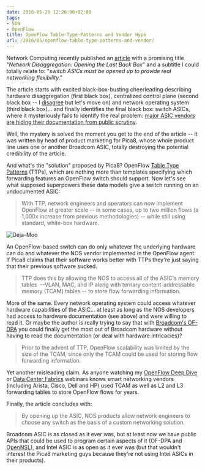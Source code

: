 ```yaml
---
date: 2016-05-26 12:26:00+02:00
tags:
- SDN
- OpenFlow
title: OpenFlow Table-Type-Patterns and Vendor Hype
url: /2016/05/openflow-table-type-patterns-and-vendor/
---
```

Network Computing recently published an [article](http://www.networkcomputing.com/networking/network-disaggregation-opening-last-black-box/1394596654) with a promising title "*Network Disaggregation: Opening the Last Back Box*" and a subtitle I could totally relate to: "*switch ASICs must be opened up to provide real networking flexibility*."
<!--more-->
The article starts with excited black-box-busting cheerleading describing hardware disaggregation (first black box), centralized control plane (second black box -- I [disagree](/2014/05/does-centralized-control-plane-make/) but let's move on) and network operating system (third black box)... and finally identifies the final black box: switch ASICs, where it mysteriously fails to identify the real problem: [major ASIC vendors are hiding their documentation from public scrutiny](/2016/05/what-are-problems-with-broadcom/).

Well, the mystery is solved the moment you get to the end of the article -- it was written by head of product marketing for Pica8, whose whole product line uses one or another Broadcom ASIC, totally destroying the potential credibility of the article.

And what's the "solution" proposed by Pica8? OpenFlow [Table Type Patterns](https://github.com/OpenNetworkingFoundation/TTP_Repository/blob/master/TTP-FAQ.md) (TTPs), which are nothing more than templates specifying which forwarding features an OpenFlow switch should support. Now let's see what supposed superpowers these data models give a switch running on an undocumented ASIC:

> With TTP, network engineers and operators can now implement OpenFlow at greater scale -- in some cases, up to two million flows (a 1,000x increase from previous methodologies) -- while still using standard, white-box hardware.

![Deja-Moo](/2021/01/deja-moo.jpg)

An OpenFlow-based switch can do only whatever the underlying hardware can do and whatever the NOS vendor implemented in the OpenFlow agent. If Pica8 claims that their software works better with TTPs they're just saying that their previous software sucked.

> TTP does this by allowing the NOS to access all of the ASIC's memory tables  \--VLAN, MAC, and IP along with ternary content-addressable memory (TCAM) tables \-- to store flow forwarding information.

More of the same. Every network operating system could access whatever hardware capabilities of the ASIC... at least as long as the NOS developers had access to hardware documentation (see above) and were willing to read it. Or maybe the author is really trying to say that with [Broadcom's OF-DPA](https://www.broadcom.com/docs/support/OF-DPA-Specs_v2.pdf) you could finally get the most out of Broadcom hardware without having to read the documentation (or deal with hardware intricacies)?

> Prior to the advent of TTP, OpenFlow scalability was limited by the size of the TCAM, since only the TCAM could be used for storing flow forwarding information. 

Yet another misleading claim. As anyone watching my [OpenFlow Deep Dive](http://www.ipspace.net/OpenFlow_Deep_Dive) or [Data Center Fabrics](http://www.ipspace.net/Data_Center_Fabrics) webinars knows smart networking vendors (including Arista, Cisco, Dell and HP) used TCAM as well as L2 and L3 forwarding tables to store OpenFlow flows for years.

Finally, the article concludes with:

> By opening up the ASIC, NOS products allow network engineers to choose any switch as the basis of a custom networking solution. 

Broadcom ASIC is as closed as it ever was, but at least now we have public APIs that could be used to program certain aspects of it (OF-DPA and [OpenNSL](http://packetpushers.net/hitchhikers-guide-to-everything-open-in-networking/)), and Intel ASIC is as open as it ever was (but that wouldn't interest the Pica8 marketing guys because they're not using Intel ASICs in their products).

